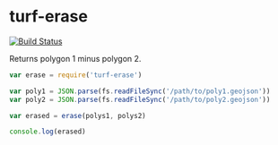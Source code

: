 turf-erase
=============
[![Build Status](https://travis-ci.org/Turfjs/turf-erase.svg?branch=master)](https://travis-ci.org/Turfjs/turf-erase)

Returns polygon 1 minus polygon 2.

```javascript
var erase = require('turf-erase')

var poly1 = JSON.parse(fs.readFileSync('/path/to/poly1.geojson'))
var poly2 = JSON.parse(fs.readFileSync('/path/to/poly2.geojson'))

var erased = erase(polys1, polys2)

console.log(erased)
```